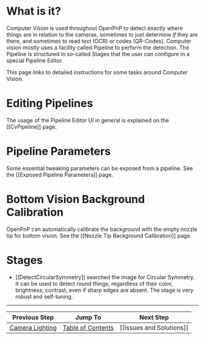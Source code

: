 # What is it?

Computer Vision is used throughout OpenPnP to detect exactly where things are in relation to the cameras, sometimes to just determine _if_ they are there, and sometimes to read text (OCR) or codes (QR-Codes). Computer vision mostly uses a facility called Pipeline to perform the detection. The Pipeline is structured in so-called Stages that the user can configure in a special Pipeline Editor. 

This page links to detailed instructions for some tasks around Computer Vision. 

# Editing Pipelines

The usage of the Pipeline Editor UI in general is explained on the [[CvPipeline]] page.

# Pipeline Parameters

Some essential tweaking parameters can be exposed from a pipeline. See the [[Exposed Pipeline Parameters]] page. 

# Bottom Vision Background Calibration

OpenPnP can automatically calibrate the background with the empty nozzle tip for bottom vision. See the [[Nozzle Tip Background Calibration]] page.

# Stages

* [[DetectCircularSymmetry]] searched the image for Circular Symmetry. It can be used to detect round things, regardless of their color, brightness, contrast, even if sharp edges are absent. The stage is very robust and self-tuning. 



___


| Previous Step                 | Jump To                 | Next Step                                   |
| ----------------------------- | ----------------------- | ------------------------------------------- |
| [Camera Lighting](https://github.com/openpnp/openpnp/wiki/Setup-and-Calibration%3A-Camera-Lighting) | [Table of Contents](https://github.com/openpnp/openpnp/wiki/Setup-and-Calibration) | [[Issues and Solutions]] |